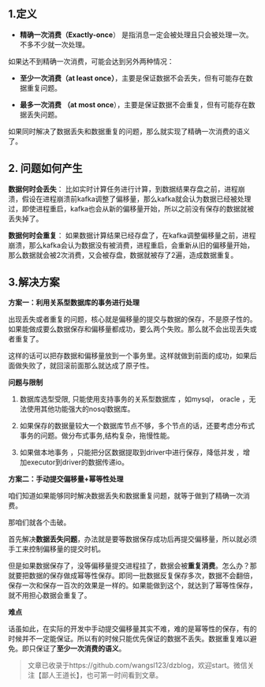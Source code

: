 ## 1.定义

- **精确一次消费（Exactly-once**） 是指消息一定会被处理且只会被处理一次。不多不少就一次处理。

如果达不到精确一次消费，可能会达到另外两种情况：

- **至少一次消费（at least once）**，主要是保证数据不会丢失，但有可能存在数据重复问题。

- **最多一次消费** **（at most once**），主要是保证数据不会重复，但有可能存在数据丢失问题。

如果同时解决了数据丢失和数据重复的问题，那么就实现了精确一次消费的语义了。

## 2. 问题如何产生

**数据何时会丢失**：  比如实时计算任务进行计算，到数据结果存盘之前，进程崩溃，假设在进程崩溃前kafka调整了偏移量，那么kafka就会认为数据已经被处理过，即使进程重启，kafka也会从新的偏移量开始，所以之前没有保存的数据就被丢失掉了。

**数据何时会重复**： 如果数据计算结果已经存盘了，在kafka调整偏移量之前，进程崩溃，那么kafka会认为数据没有被消费，进程重启，会重新从旧的偏移量开始，那么数据就会被2次消费，又会被存盘，数据就被存了2遍，造成数据重复。

## 3.解决方案

**方案一：利用关系型数据库的事务进行处理**

出现丢失或者重复的问题，核心就是偏移量的提交与数据的保存，不是原子性的。如果能做成要么数据保存和偏移量都成功，要么两个失败。那么就不会出现丢失或者重复了。

这样的话可以把存数据和偏移量放到一个事务里。这样就做到前面的成功，如果后面做失败了，就回滚前面那么就达成了原子性。

**问题与限制**

1. 数据库选型受限, 只能使用支持事务的关系型数据库 ，如mysql， oracle ，无法使用其他功能强大的nosql数据库。

2. 如果保存的数据量较大一个数据库节点不够，多个节点的话，还要考虑分布式事务的问题。做分布式事务,结构复杂，拖慢性能。

3. 如果做本地事务 ，只能把分区数据提取到driver中进行保存，降低并发 ，增加executor到driver的数据传递io。

**方案二：手动提交偏移量+幂等性处理**

咱们知道如果能够同时解决数据丢失和数据重复问题，就等于做到了精确一次消费。

那咱们就各个击破。

首先解决**数据丢失问题**，办法就是要等数据保存成功后再提交偏移量，所以就必须手工来控制偏移量的提交时机。

但是如果数据保存了，没等偏移量提交进程挂了，数据会被**重复消费**。怎么办？那就要把数据的保存做成幂等性保存。即同一批数据反复保存多次，数据不会翻倍，保存一次和保存一百次的效果是一样的。如果能做到这个，就达到了幂等性保存，就不用担心数据会重复了。

**难点** 

话虽如此，在实际的开发中手动提交偏移量其实不难，难的是幂等性的保存，有的时候并不一定能保证。所以有的时候只能优先保证的数据不丢失。数据重复难以避免。即只保证了**至少一次消费的语义**。

> 文章已收录于https://github.com/wangsl123/dzblog，欢迎start。微信关注【鄙人王道长】，也可第一时间看到文章。